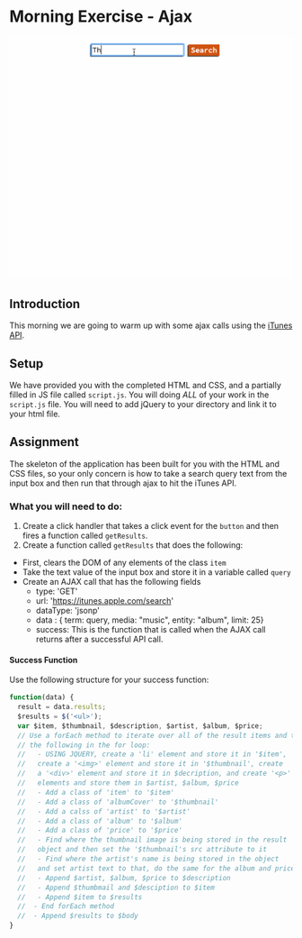 # Morning Exercise - Ajax
![iTunes Ajax](itunes_ajax.gif)

## Introduction
This morning we are going to warm up with some ajax calls using the [iTunes API](http://www.apple.com/itunes/affiliates/resources/documentation/itunes-store-web-service-search-api.html#searchexamples).

## Setup
We have provided you with the completed HTML and CSS, and a partially filled in JS file called `script.js`. You will doing *ALL* of your work in the `script.js` file. You will need to add jQuery to your directory and link it to your html file.

## Assignment
The skeleton of the application has been built for you with the HTML and CSS files, so your only concern is how to take a search query text from the input box and then run that through ajax to hit the iTunes API.

### What you will need to do:
1. Create a click handler that takes a click event for the `button` and then fires a function called `getResults`.
1. Create a function called `getResults` that does the following:
  - First, clears the DOM of any elements of the class `item`
  - Take the text value of the input box and store it in a variable called `query`
  - Create an AJAX call that has the following fields
    * type: 'GET'
    * url: 'https://itunes.apple.com/search'
    * dataType: 'jsonp'
    * data : { term: query, media: "music", entity: "album", limit: 25}
    * success: This is the function that is called when the AJAX call returns after a successful API call.

#### Success Function
Use the following structure for your success function:

```javascript
function(data) {
  result = data.results;
  $results = $('<ul>');
  var $item, $thumbnail, $description, $artist, $album, $price;
  // Use a forEach method to iterate over all of the result items and then do
  // the following in the for loop:
  //   - USING JQUERY, create a 'li' element and store it in '$item',
  //   create a '<img>' element and store it in '$thumbnail', create
  //   a '<div>' element and store it in $decription, and create '<p>'
  //   elements and store them in $artist, $album, $price
  //   - Add a class of 'item' to '$item'
  //   - Add a class of 'albumCover' to '$thumbnail'
  //   - Add a calss of 'artist' to '$artist'
  //   - Add a class of 'album' to '$album'
  //   - Add a class of 'price' to '$price'
  //   - Find where the thumbnail image is being stored in the result
  //   object and then set the '$thumbnail's src attribute to it
  //   - Find where the artist's name is being stored in the object
  //   and set artist text to that, do the same for the album and price
  //   - Append $artist, $album, $price to $description
  //   - Append $thumbmail and $desciption to $item
  //   - Append $item to $results
  //  - End forEach method
  //  - Append $results to $body
}
```

